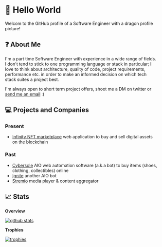 # :wave: Hello World
Welcom to the GitHub profile of a Software Engineer with a dragon profile picture!

## :question: About Me
I'm a part time Software Engineer with experience in a wide range of fields. I don't tend to stick to one programming language or stack in particular; I love to think about architecture, quality of code, project requirements, performance etc. in order to make an informed decision on which tech stack suites a project best. 

I'm always open to short term project offers, shoot me a DM on twitter or [send me an email](mailto:yourd3veloper@gmail.com) :)

## 💻 Projects and Companies

### Present
- [Infinity NFT marketplace](https://infinity.xyz/) web application to buy and sell digital assets on the blockchain

### Past
- [Cybersole](https://twitter.com/CyberSole) AIO web automation software (a.k.a bot) to buy items (shoes, clothing, collectibles) online
- [Ignite](https://twitter.com/lgnite) another AIO bot
- [Stremio](https://www.stremio.com/) media player & content aggregator

## :chart_with_upwards_trend:  Stats
**Overview**

[![github stats](https://github-readme-stats.vercel.app/api?username=sleeyax&count_private=true&show_icons=true&hide_title=true&theme=dracula)](https://github.com/anuraghazra/github-readme-stats)

**Trophies**

[![trophies](https://github-profile-trophy.vercel.app/?username=sleeyax&theme=onedark&column=-1)](https://github.com/ryo-ma/github-profile-trophy)
